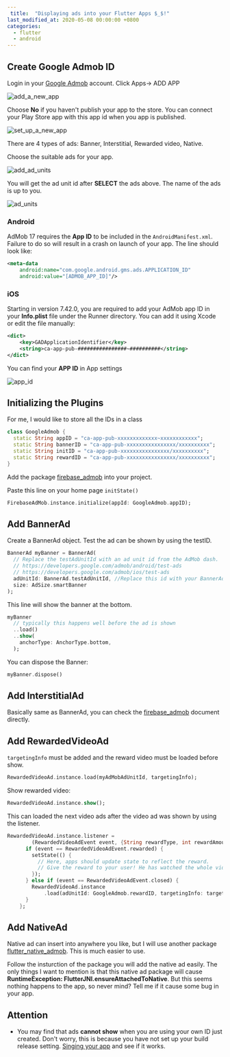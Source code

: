 ```yaml
---
 title:  "Displaying ads into your Flutter Apps $_$!"
last_modified_at: 2020-05-08 00:00:00 +0800
categories:
  - flutter
  - android
---
```

## Create Google Admob ID

Login in your [Google Admob](https://admob.google.com/intl/zh-CN_cn/home/) account. Click Apps-> ADD APP

![add_a_new_app](https://sleepingkit.github.io/myblog/assets/add_a_new_app.png)

Choose **No** if you haven't publish your app to the store. You can connect your Play Store app with this app id when you app is published.

![set_up_a_new_app](https://sleepingkit.github.io/myblog/assets/set_up_a_new_app.png)

There are 4 types of ads: Banner, Interstitial, Rewarded video, Native.

Choose the suitable ads for your app. 

![add_ad_units](https://sleepingkit.github.io/myblog/assets/add_ad_units.png)

You will get the ad unit id after **SELECT** the ads above. The name of the ads is up to you.

![ad_units](https://sleepingkit.github.io/myblog/assets/ad_units.png)

### Android

AdMob 17 requires the **App ID** to be included in the `AndroidManifest.xml`. Failure to do so will result in a crash on launch of your app. The line should look like:

```xml
<meta-data
    android:name="com.google.android.gms.ads.APPLICATION_ID"
    android:value="[ADMOB_APP_ID]"/>
```

### iOS

Starting in version 7.42.0, you are required to add your AdMob app ID in your **Info.plist** file under the Runner directory. You can add it using Xcode or edit the file manually:

```xml
<dict>
	<key>GADApplicationIdentifier</key>
	<string>ca-app-pub-################~##########</string>
</dict>
```

You can find your **APP ID** in App settings

![app_id](https://sleepingkit.github.io/myblog/assets/app_id.png)



## Initializing the Plugins
For me, I would like to store all the IDs in a class
``` dart
class GoogleAdmob {
  static String appID = "ca-app-pub-xxxxxxxxxxxxx~xxxxxxxxxxxx";
  static String bannerID = "ca-app-pub-xxxxxxxxxxxxxxxx/xxxxxxxxxx";
  static String initID = "ca-app-pub-xxxxxxxxxxxxxxxx/xxxxxxxxxx";
  static String rewardID = "ca-app-pub-xxxxxxxxxxxxxxxx/xxxxxxxxxx";
}
```

Add the package [firebase_admob]('https://pub.dev/packages/firebase_admob') into your project.

Paste this line on your home page `initState()`
```dart
FirebaseAdMob.instance.initialize(appId: GoogleAdmob.appID);
```

## Add BannerAd
Create a BannerAd object. Test the ad can be shown by using the testID.
``` dart
BannerAd myBanner = BannerAd(
  // Replace the testAdUnitId with an ad unit id from the AdMob dash.
  // https://developers.google.com/admob/android/test-ads
  // https://developers.google.com/admob/ios/test-ads
  adUnitId: BannerAd.testAdUnitId, //Replace this id with your BannerAd id you have created 
  size: AdSize.smartBanner
);
```
This line will show the banner at the bottom.
``` dart
myBanner
  // typically this happens well before the ad is shown
  ..load()
  ..show(
    anchorType: AnchorType.bottom,
  );
```
You can dispose the Banner:
``` dart
myBanner.dispose()
```

## Add InterstitialAd

Basically same as BannerAd, you can check the [firebase_admob]('https://pub.dev/packages/firebase_admob') document directly.


## Add RewardedVideoAd

`targetingInfo` must be added and the reward video must be loaded before show.

```dart
RewardedVideoAd.instance.load(myAdMobAdUnitId, targetingInfo);
```

Show rewarded video:

```dart
RewardedVideoAd.instance.show();
```
This can loaded the next video ads after the video ad was shown by using the listener.
``` dart
RewardedVideoAd.instance.listener =
        (RewardedVideoAdEvent event, {String rewardType, int rewardAmount}) {
      if (event == RewardedVideoAdEvent.rewarded) {
        setState(() {
          // Here, apps should update state to reflect the reward.
          // Give the reward to your user! He has watched the whole video!
        });
      } else if (event == RewardedVideoAdEvent.closed) {
        RewardedVideoAd.instance
            .load(adUnitId: GoogleAdmob.rewardID, targetingInfo: targetingInfo);
      }
    };
```

## Add NativeAd
Native ad can insert into anywhere you like, but I will use another package [flutter_native_admob](https://pub.dev/packages/flutter_native_admob). This is much easier to use.

Follow the insturction of the package you will add the native ad easily. The only things I want to mention is that this native ad package will cause **RuntimeException: FlutterJNI.ensureAttachedToNative**. But this seems nothing happens to the app, so never mind? Tell me if it cause some bug in your app.

## Attention
- You may find that ads **cannot show** when you are using your own ID just created. Don't worry, this is because you have not set up your build release setting. [Singing your app](https://flutter.dev/docs/deployment/android#signing-the-app) and see if it works.
